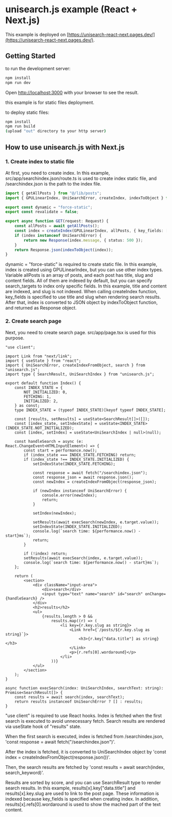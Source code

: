 # unisearch.js example (React + Next.js)

This example is deployed on [https://unisearch-react-next.pages.dev/](https://unisearch-react-next.pages.dev/).

## Getting Started

to run the development server:

```bash
npm install
npm run dev
```

Open [http://localhost:3000](http://localhost:3000) with your browser to see the result.

this example is for static files deployment.

to deploy static files:

```bash
npm install
npm run build
(upload "out" directory to your http server)
```

## How to use unisearch.js with Next.js

### 1. Create index to static file

At first, you need to create index. In this example, src/app/searchindex.json/route.ts is used to create index static file, and /searchindex.json is the path to the index file.

```ts
import { getAllPosts } from "@/lib/posts";
import { GPULinearIndex, UniSearchError, createIndex, indexToObject } from "unisearch.js";

export const dynamic = "force-static";
export const revalidate = false;

export async function GET(request: Request) {
    const allPosts = await getAllPosts();
    const index = createIndex(GPULinearIndex, allPosts, { key_fields: ["data.title", "slug"], search_targets: ["data.title", "content"] });
    if (index instanceof UniSearchError) {
        return new Response(index.message, { status: 500 });
    }
    return Response.json(indexToObject(index));
}
```

dynamic = "force-static" is required to create static file.
In this example, index is created using GPULinearIndex, but you can use other index types.
Variable allPosts is an array of posts, and each post has title, slug and content fields. All of them are indexed by default, but you can specify search_targets to index only specific fields. In this example, title and content are indexed, and slug is not indexed.
When calling createIndex function, key_fields is specified to use title and slug when rendering search results.
After that, index is converted to JSON object by indexToObject function, and returned as Response object.

### 2. Create search page

Next, you need to create search page. src/app/page.tsx is used for this purpose.

```tsx
"use client";

import Link from "next/link";
import { useState } from "react";
import { UniSearchError, createIndexFromObject, search } from "unisearch.js";
import type { SearchResult, UniSearchIndex } from "unisearch.js";

export default function Index() {
    const INDEX_STATE = {
        NOT_INITIALIZED: 0,
        FETCHING: 1,
        INITIALIZED: 2,
    } as const;
    type INDEX_STATE = (typeof INDEX_STATE)[keyof typeof INDEX_STATE];

    const [results, setResults] = useState<SearchResult[]>([]);
    const [index_state, setIndexState] = useState<INDEX_STATE>(INDEX_STATE.NOT_INITIALIZED);
    const [index, setIndex] = useState<UniSearchIndex | null>(null);

    const handleSearch = async (e: React.ChangeEvent<HTMLInputElement>) => {
        const start = performance.now();
        if (index_state === INDEX_STATE.FETCHING) return;
        if (index_state !== INDEX_STATE.INITIALIZED) {
            setIndexState(INDEX_STATE.FETCHING);

            const response = await fetch("/searchindex.json");
            const response_json = await response.json();
            const newIndex = createIndexFromObject(response_json);

            if (newIndex instanceof UniSearchError) {
                console.error(newIndex);
                return;
            }

            setIndex(newIndex);

            setResults(await execSearch(newIndex, e.target.value));
            setIndexState(INDEX_STATE.INITIALIZED);
            console.log(`search time: ${performance.now() - start}ms`);
            return;
        }

        if (!index) return;
        setResults(await execSearch(index, e.target.value));
        console.log(`search time: ${performance.now() - start}ms`);
    };

    return (
        <section>
            <div className="input-area">
                <div>search</div>
                <input type="text" name="search" id="search" onChange={handleSearch} />
            </div>
            <h2>results</h2>
            <ul>
                {results.length > 0 &&
                    results.map((r) => (
                        <li key={r.key.slug as string}>
                            <Link href={`/posts/${r.key.slug as string}`}>
                                <h3>{r.key["data.title"] as string}</h3>
                            </Link>
                            <p>{r.refs[0].wordaround}</p>
                        </li>
                    ))}
            </ul>
        </section>
    );
}

async function execSearch(index: UniSearchIndex, searchText: string): Promise<SearchResult[]> {
    const results = await search(index, searchText);
    return results instanceof UniSearchError ? [] : results;
}
```

"use client" is required to use React hooks. Index is fetched when the first search is executed to avoid unnecessary fetch.
Search results are rendered via useState hook of "results" state.

When the first search is executed, index is fetched from /searchindex.json, 'const response = await fetch("/searchindex.json")'.

After the index is fetched, it is converted to UniSearchIndex object by 'const index = createIndexFromObject(response.json())'.

Then, the search results are fetched by 'const results = await search(index, search_keyword)'.

Results are sorted by score, and you can use SearchResult type to render search results.
In this example, results[x].key["data.title"] and results[x].key.slug are used to link to the post page. These information is indexed because key_fields is specified when creating index.
In addition, results[x].refs[0].wordaround is used to show the mached part of the text content.
